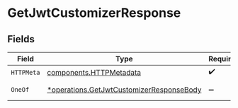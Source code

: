 # GetJwtCustomizerResponse


## Fields

| Field                                                                                               | Type                                                                                                | Required                                                                                            | Description                                                                                         |
| --------------------------------------------------------------------------------------------------- | --------------------------------------------------------------------------------------------------- | --------------------------------------------------------------------------------------------------- | --------------------------------------------------------------------------------------------------- |
| `HTTPMeta`                                                                                          | [components.HTTPMetadata](../../models/components/httpmetadata.md)                                  | :heavy_check_mark:                                                                                  | N/A                                                                                                 |
| `OneOf`                                                                                             | [*operations.GetJwtCustomizerResponseBody](../../models/operations/getjwtcustomizerresponsebody.md) | :heavy_minus_sign:                                                                                  | The JWT customizer.                                                                                 |
